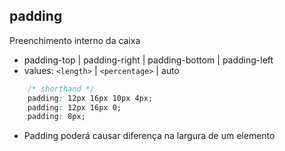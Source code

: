 ## padding 

Preenchimento interno da caixa

- padding-top | padding-right | padding-bottom | padding-left
- values: `<length>` | `<percentage>` | auto

```css
    /* shorthand */
    padding: 12px 16px 10px 4px;
    padding: 12px 16px 0;
    padding: 8px;
``` 

* Padding poderá causar diferença na largura de um elemento
  